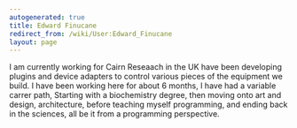 ```yaml
---
autogenerated: true
title: Edward Finucane
redirect_from: /wiki/User:Edward_Finucane
layout: page
---
```


I am currently working for Cairn Reseaach in the UK have been developing
plugins and device adapters to control various pieces of the equipment
we build. I have been working here for about 6 months, I have had a
variable carrer path, Starting with a biochemistry degree, then moving
onto art and design, architecture, before teaching myself programming,
and ending back in the sciences, all be it from a programming
perspective.
